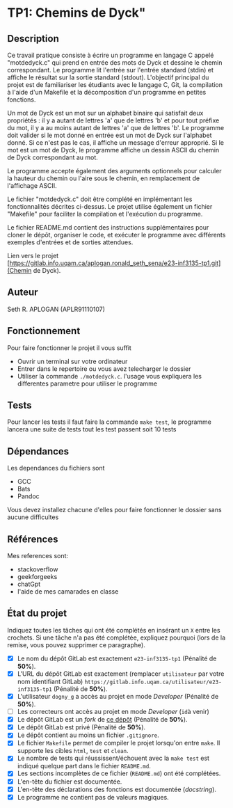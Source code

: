 # TP1: Chemins de Dyck"

## Description

Ce travail pratique consiste à écrire un programme en langage C appelé "motdedyck.c" qui prend en entrée des mots de Dyck et dessine le chemin correspondant. Le programme lit l'entrée sur l'entrée standard (stdin) et affiche le résultat sur la sortie standard (stdout). L'objectif principal du projet est de familiariser les étudiants avec le langage C, Git, la compilation à l'aide d'un Makefile et la décomposition d'un programme en petites fonctions.

Un mot de Dyck est un mot sur un alphabet binaire qui satisfait deux propriétés : il y a autant de lettres 'a' que de lettres 'b' et pour tout préfixe du mot, il y a au moins autant de lettres 'a' que de lettres 'b'. Le programme doit valider si le mot donné en entrée est un mot de Dyck sur l'alphabet donné. Si ce n'est pas le cas, il affiche un message d'erreur approprié. Si le mot est un mot de Dyck, le programme affiche un dessin ASCII du chemin de Dyck correspondant au mot.

Le programme accepte également des arguments optionnels pour calculer la hauteur du chemin ou l'aire sous le chemin, en remplacement de l'affichage ASCII.

Le fichier "motdedyck.c" doit être complété en implémentant les fonctionnalités décrites ci-dessus. Le projet utilise également un fichier "Makefile" pour faciliter la compilation et l'exécution du programme.

Le fichier README.md contient des instructions supplémentaires pour cloner le dépôt, organiser le code, et exécuter le programme avec différents exemples d'entrées et de sorties attendues.

Lien vers le projet [https://gitlab.info.uqam.ca/aplogan.ronald_seth_sena/e23-inf3135-tp1.git](Chemin de Dyck).

## Auteur

Seth R. APLOGAN (APLR91110107)

## Fonctionnement

Pour faire fonctionner le projet il vous suffit 
* Ouvrir un terminal sur votre ordinateur
* Entrer dans le repertoire ou vous avez telecharger le dossier
* Utiliser la commande `./motdedyck.c`. l'usage vous expliquera les differentes parametre pour utiliser le programme

## Tests

Pour lancer les tests il faut faire la commande
`make test`, le  programme lancera une suite de tests
 tout les test passent soit 10 tests

## Dépendances
Les dependances du fichiers sont 
* GCC
* Bats
* Pandoc


Vous devez installez chacune d'elles pour faire fonctionner le dossier sans aucune difficultes
## Références

Mes references sont:

* stackoverflow
* geekforgeeks
* chatGpt
* l'aide de mes camarades en classe

## État du projet

Indiquez toutes les tâches qui ont été complétés en insérant un `X` entre les
crochets. Si une tâche n'a pas été complétée, expliquez pourquoi (lors de la
remise, vous pouvez supprimer ce paragraphe).

* [X] Le nom du dépôt GitLab est exactement `e23-inf3135-tp1` (Pénalité de
  **50%**).
* [X] L'URL du dépôt GitLab est exactement (remplacer `utilisateur` par votre
  nom identifiant GitLab) `https://gitlab.info.uqam.ca/utilisateur/e23-inf3135-tp1`
  (Pénalité de **50%**).
* [X] L'utilisateur `dogny_g` a accès au projet en mode *Developer*
  (Pénalité de **50%**).
* [ ] Les correcteurs ont accès au projet en mode *Developer* (`id`à venir)
* [X] Le dépôt GitLab est un *fork* de [ce
  dépôt](https://gitlab.info.uqam.ca/inf3135-sdo/motdedyck)
  (Pénalité de **50%**).
* [X] Le dépôt GitLab est privé (Pénalité de **50%**).
* [X] Le dépôt contient au moins un fichier `.gitignore`.
* [X] Le fichier `Makefile` permet de compiler le projet lorsqu'on entre
  `make`. Il supporte les cibles `html`, `test` et `clean`.
* [X] Le nombre de tests qui réussissent/échouent avec la `make test` est
  indiqué quelque part dans le fichier `README.md`.
* [X] Les sections incomplètes de ce fichier (`README.md`) ont été complétées.
* [X] L'en-tête du fichier est documentée.
* [X] L'en-tête des déclarations des fonctions est documentée (*docstring*).
* [X] Le programme ne contient pas de valeurs magiques.
